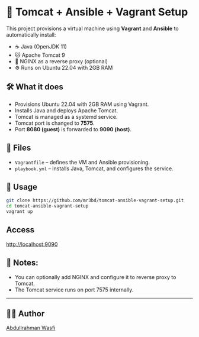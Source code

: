 # 🚀 Tomcat + Ansible + Vagrant Setup

This project provisions a virtual machine using **Vagrant** and **Ansible** to automatically install:

- ☕ Java (OpenJDK 11)
- 🐱 Apache Tomcat 9
- 🔁 NGINX as a reverse proxy (optional)
- ⚙️ Runs on Ubuntu 22.04 with 2GB RAM

## 🛠️ What it does

- Provisions Ubuntu 22.04 with 2GB RAM using Vagrant.
- Installs Java and deploys Apache Tomcat.
- Tomcat is managed as a systemd service.
- Tomcat port is changed to **7575**.
- Port **8080 (guest)** is forwarded to **9090 (host)**.

## 📂 Files

- `Vagrantfile` – defines the VM and Ansible provisioning.
- `playbook.yml` – installs Java, Tomcat, and configures the service.

## 🚀 Usage

```bash
git clone https://github.com/mr3bd/tomcat-ansible-vagrant-setup.git
cd tomcat-ansible-vagrant-setup
vagrant up
```

##  Access

[http://localhost:9090](http://localhost:9090)


## 📌 Notes:
- You can optionally add NGINX and configure it to reverse proxy to Tomcat.
- The Tomcat service runs on port 7575 internally.

----

## 👨‍💻 Author

[Abdullrahman Wasfi](https://www.linkedin.com/in/abdullrahmanwasfi)